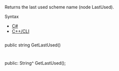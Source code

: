 Returns the last used scheme name (node LastUsed).

Syntax

* [C#](#i-syntax-CS)
* [C++/CLI](#i-syntax-CPP2005)

```
```
public string GetLastUsed()
```
```

```
```
public:
String^ GetLastUsed();
```
```

